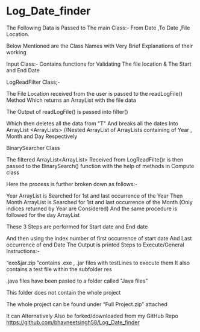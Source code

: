 # Log_Date_finder

The Following Data is Passed to The main Class:-
From Date ,To Date ,File Location.

Below Mentioned are the Class Names with Very Brief Explanations of their working

Input Class:-
Contains functions for Validating
The file location & 
The Start and End Date


LogReadFilter Class;-

The File Location received from the user is passed to the 
readLogFile() Method Which returns an ArrayList with the file data

The Output of readLogFile() is passed into filter()

Which then deletes all the data from "T"
And breaks all the dates 
Into ArrayList <ArrayLists<Integer>>
//Nested ArrayList of ArrayLists containing of Year , Month and Day Respectively


BinarySearcher Class

The filtered ArrayList<ArrayList<Integer>>
Received from LogReadFilte()r is then passed to the BinarySearch() function  with the help of methods in Compute class

Here the process is further broken down as follows:-

Year ArrayList is Searched for 1st and last occurrence of the Year
Then
Month ArrayList is Searched for 1st and last occurrence of the Month (Only indices returned by Year are Considered)
And the same procedure  is followed for the day ArrayList

These 3 Steps are performed for Start date and End date

And then using the index number of  first occurrence of start date
And Last occurrence of end Date The Output is printed
Steps to Execute/General Instructions:-

“exe&jar.zip ”contains
.exe , .jar  files with testLines to execute them
It also contains a test file within the subfolder res

.java files have been pasted to a folder called "Java files"

This folder does not contain the whole project

The whole project can be found under “Full Project.zip”  attached

It can Alternatively Also be forked/downloaded from my GitHub Repo
https://github.com/bhavneetsingh58/Log_Date_finder  

